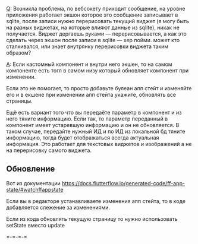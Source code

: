 [Q](https://t.me/flutterflow_rus/12427/48526): Возникла проблема, по вебсокету приходит сообщение, на уровне приложения работает экшон которое это сообщение записывает в sqlite, после записи нужно перерисовать текущий виджет (я могу быть на разных виджетах, на которые влияют данные из sqlite), никак не получается. Виджет дергаешь руками — перерисовывается, а как это сделать через экшон после записи в sqlite — хер пойми. 
может кто сталкивался, или знает внутрянку перерисовки виджета таким образом?

[A](https://t.me/flutterflow_rus/12427/48527): Если кастомный компонент и внутри него экшен, то на самом компоненте есть тогл в самом низу который обновляет компонент при изменении. 

Если это не помогает, то просто добавьте булеан апп стейт и изменяйте его и в екшене при изменении апп стейта укажите, обновлять все страницы. 

Ещё есть вариант того что вы передаёте параметр в компонент и из него тяните информацию. Если так, то параметр переданный в компонент имеет устаревшую информацию и он не обновляется. В таком случае, передайте нужный ИД и по ИД из локальной бд тяните информацию, тогда будет отображаться всегда актуальная информация. Это работает для текстовых виджетов и изображений а не на перерисовку самого виджета.

## Обновление
Вот из документации 
https://docs.flutterflow.io/generated-code/ff-app-state/#watchffappstate

Если вы в редакторе устанавливаете изменения апп стейта, то в коде добавляется слежение за изменениями. 

Если из кода обновлять текущую страницу то нужно использовать setState вместо update

=-=-=-=